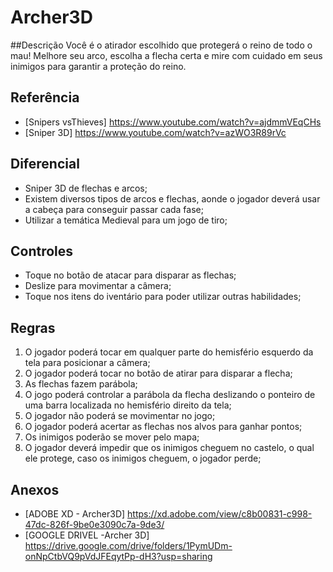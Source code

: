# Archer3D
##Descrição
Você é o atirador escolhido que protegerá o reino de todo o mau! Melhore seu arco, escolha a flecha certa e mire com cuidado em seus inimigos para garantir a proteção do reino.

## Referência
- [Snipers vsThieves] https://www.youtube.com/watch?v=ajdmmVEqCHs
- [Sniper 3D] https://www.youtube.com/watch?v=azWO3R89rVc

## Diferencial
- Sniper 3D de flechas e arcos;
- Existem diversos tipos de arcos e flechas, aonde o jogador deverá usar a cabeça para conseguir passar cada fase;
- Utilizar a temática Medieval para um jogo de tiro;

## Controles
- Toque no botão de atacar para disparar as flechas;
- Deslize para movimentar a câmera;
- Toque nos itens do iventário para poder utilizar outras habilidades;

## Regras
1. O jogador poderá tocar em qualquer parte do hemisfério esquerdo da tela para posicionar a câmera;
2. O jogador poderá tocar no botão de atirar para disparar a flecha;
3. As flechas fazem parábola;
4. O jogo poderá controlar a parábola da flecha deslizando o ponteiro de uma barra localizada no hemisfério direito da tela;
5. O jogador não poderá se movimentar no jogo;
6. O jogador poderá acertar as flechas nos alvos para ganhar pontos;
7. Os inimigos poderão se mover pelo mapa;
8. O jogador deverá impedir que os inimigos cheguem no castelo, o qual ele protege, caso os inimigos cheguem, o jogador perde;

## Anexos
- [ADOBE XD - Archer3D] https://xd.adobe.com/view/c8b00831-c998-47dc-826f-9be0e3090c7a-9de3/
- [GOOGLE DRIVEL -Archer 3D] https://drive.google.com/drive/folders/1PymUDm-onNpCtbVQ9pVdJFEqytPp-dH3?usp=sharing
